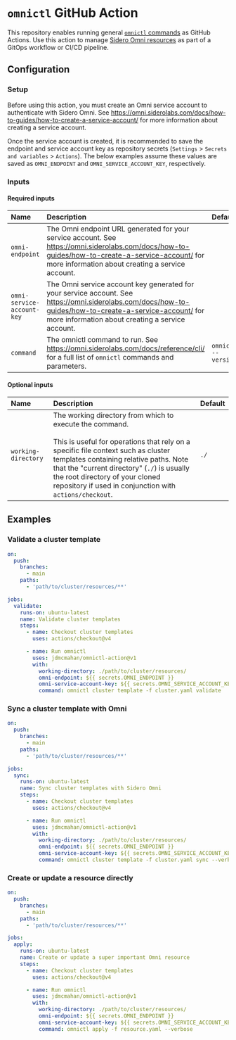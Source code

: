 # `omnictl` GitHub Action

This repository enables running general [`omnictl` commands](https://omni.siderolabs.com/docs/reference/cli/) as GitHub
Actions. Use this action to manage [Sidero Omni resources](https://omni.siderolabs.com/docs/reference/cluster-templates/)
as part of a GitOps workflow or CI/CD pipeline.

## Configuration

### Setup

Before using this action, you must create an Omni service account to authenticate with Sidero Omni.
See https://omni.siderolabs.com/docs/how-to-guides/how-to-create-a-service-account/ for more information about creating
a service account.

Once the service account is created, it is recommended to save the endpoint and service account key as repository
secrets (`Settings` > `Secrets and variables` > `Actions`). The below examples assume these values are saved
as `OMNI_ENDPOINT` and `OMNI_SERVICE_ACCOUNT_KEY`, respectively.

### Inputs

#### Required inputs

| Name                       | Description                                                                                                                                                                                                                                                                                                                                | Default             |
|:---------------------------|:-------------------------------------------------------------------------------------------------------------------------------------------------------------------------------------------------------------------------------------------------------------------------------------------------------------------------------------------|:--------------------|
| `omni-endpoint`            | The Omni endpoint URL generated for your service account. See https://omni.siderolabs.com/docs/how-to-guides/how-to-create-a-service-account/ for more information about creating a service account.                                                                                                                                       |                     |
| `omni-service-account-key` | The Omni service account key generated for your service account. See https://omni.siderolabs.com/docs/how-to-guides/how-to-create-a-service-account/ for more information about creating a service account.                                                                                                                                |                     |
| `command`                  | The omnictl command to run. See https://omni.siderolabs.com/docs/reference/cli/ for a full list of `omnictl` commands and parameters.                                                                                                                                                                                                      | `omnictl --version` |

#### Optional inputs

| Name                       | Description                                                                                                                                                                                                                                                                                                                                | Default             |
|:---------------------------|:-------------------------------------------------------------------------------------------------------------------------------------------------------------------------------------------------------------------------------------------------------------------------------------------------------------------------------------------|:--------------------|
| `working-directory`        | The working directory from which to execute the command.<br/><br/>This is useful for operations that rely on a specific file context such as cluster templates containing relative paths. Note that the "current directory" (`./`) is usually the root directory of your cloned repository if used in conjunction with `actions/checkout`. | `./`                |

## Examples

### Validate a cluster template

```yaml
on:
  push:
    branches:
      - main
    paths:
      - 'path/to/cluster/resources/**'

jobs:
  validate:
    runs-on: ubuntu-latest
    name: Validate cluster templates
    steps:
      - name: Checkout cluster templates
        uses: actions/checkout@v4

      - name: Run omnictl
        uses: jdmcmahan/omnictl-action@v1
        with:
          working-directory: ./path/to/cluster/resources/
          omni-endpoint: ${{ secrets.OMNI_ENDPOINT }}
          omni-service-account-key: ${{ secrets.OMNI_SERVICE_ACCOUNT_KEY }}
          command: omnictl cluster template -f cluster.yaml validate
```

### Sync a cluster template with Omni

```yaml
on:
  push:
    branches:
      - main
    paths:
      - 'path/to/cluster/resources/**'

jobs:
  sync:
    runs-on: ubuntu-latest
    name: Sync cluster templates with Sidero Omni
    steps:
      - name: Checkout cluster templates
        uses: actions/checkout@v4

      - name: Run omnictl
        uses: jdmcmahan/omnictl-action@v1
        with:
          working-directory: ./path/to/cluster/resources/
          omni-endpoint: ${{ secrets.OMNI_ENDPOINT }}
          omni-service-account-key: ${{ secrets.OMNI_SERVICE_ACCOUNT_KEY }}
          command: omnictl cluster template -f cluster.yaml sync --verbose
```

### Create or update a resource directly

```yaml
on:
  push:
    branches:
      - main
    paths:
      - 'path/to/cluster/resources/**'

jobs:
  apply:
    runs-on: ubuntu-latest
    name: Create or update a super important Omni resource
    steps:
      - name: Checkout cluster templates
        uses: actions/checkout@v4

      - name: Run omnictl
        uses: jdmcmahan/omnictl-action@v1
        with:
          working-directory: ./path/to/cluster/resources/
          omni-endpoint: ${{ secrets.OMNI_ENDPOINT }}
          omni-service-account-key: ${{ secrets.OMNI_SERVICE_ACCOUNT_KEY }}
          command: omnictl apply -f resource.yaml --verbose
```
